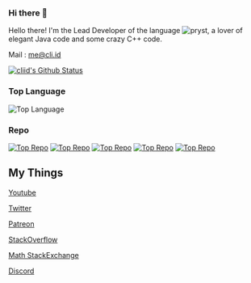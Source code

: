 ### Hi there 👋

Hello there! I'm the Lead Developer of the language ![pryst](https://github.com/jitcijk/pryst), a lover of elegant Java code and some crazy C++ code.

Mail : [me@cli.id](mailto:me@cli.id)

[![cliid's Github Status](https://github-readme-stats.vercel.app/api?username=cliid&show_icons=true)](https://github.com/cliid)
### Top Language
![Top Language](https://github-readme-stats.vercel.app/api/top-langs/?username=cliid)<br/>

### Repo
[![Top Repo](https://github-readme-stats.vercel.app/api/pin/?username=jitcijk&repo=pryst&cache_seconds=86400)](https://github.com/jitcijk/pryst)
[![Top Repo](https://github-readme-stats.vercel.app/api/pin/?username=cliid&repo=kikkClient&cache_seconds=86400)](https://github.com/cliid/kikkClient)
[![Top Repo](https://github-readme-stats.vercel.app/api/pin/?username=cliid&repo=kikkServer&cache_seconds=86400)](https://github.com/cliid/kikkServer)
[![Top Repo](https://github-readme-stats.vercel.app/api/pin/?username=cliid&repo=dusttrap&cache_seconds=86400)](https://github.com/cliid/dusttrap)
[![Top Repo](https://github-readme-stats.vercel.app/api/pin/?username=cliid&repo=data_structures&cache_seconds=86400)](https://github.com/cliid/data_structures)

## My Things
[Youtube](https://www.youtube.com/cliid)

[Twitter](https://twitter.com/cliid)

[Patreon](https://patreon.com/cliid?fan_landing=true)

[StackOverflow](https://stackoverflow.com/users/12069275/hackerj)

[Math StackExchange](https://math.stackexchange.com/users/820931/hackerj)

[Discord](https://discord.com/users/643116087919116298)  
